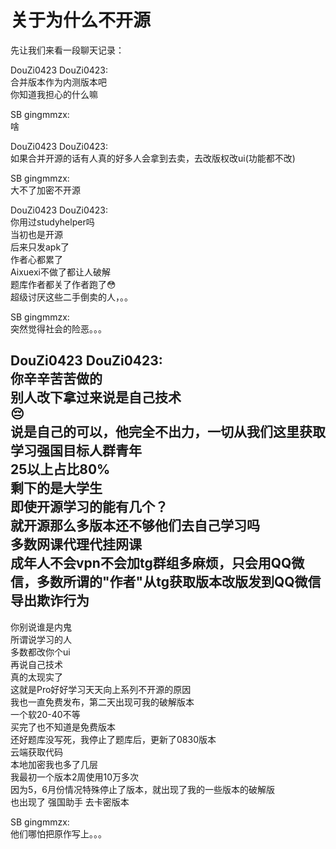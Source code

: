 # 关于为什么不开源

先让我们来看一段聊天记录：  

DouZi0423 DouZi0423:  
合并版本作为内测版本吧  
你知道我担心的什么嘛  

SB gingmmzx:  
啥  

DouZi0423 DouZi0423:  
如果合并开源的话有人真的好多人会拿到去卖，去改版权改ui(功能都不改)  

SB gingmmzx:  
大不了加密不开源  

DouZi0423 DouZi0423:  
你用过studyhelper吗  
当初也是开源  
后来只发apk了  
作者心都累了  
Aixuexi不做了都让人破解  
题库作者都关了作者跑了😳  
超级讨厌这些二手倒卖的人，。。   

SB gingmmzx:  
突然觉得社会的险恶。。。  

DouZi0423 DouZi0423:  
你辛辛苦苦做的  
别人改下拿过来说是自己技术  
😔  
说是自己的可以，他完全不出力，一切从我们这里获取  
学习强国目标人群青年  
25以上占比80%  
剩下的是大学生  
即使开源学习的能有几个？  
就开源那么多版本还不够他们去自己学习吗  
多数网课代理代挂网课  
成年人不会vpn不会加tg群组多麻烦，只会用QQ微信，多数所谓的"作者"从tg获取版本改版发到QQ微信导出欺诈行为  
--------------------------------------------------------  
你别说谁是内鬼  
所谓说学习的人  
多数都改你个ui  
再说自己技术  
真的太现实了  
这就是Pro好好学习天天向上系列不开源的原因  
我也一直免费发布，第二天出现可我的破解版本  
一个软20-40不等  
买完了也不知道是免费版本  
还好题库没写死，我停止了题库后，更新了0830版本  
云端获取代码  
本地加密我也多了几层  
我最初一个版本2周使用10万多次  
因为5，6月份情况特殊停止了版本，就出现了我的一些版本的破解版  
也出现了 强国助手  去卡密版本  

SB gingmmzx:  
他们哪怕把原作写上。。。  

